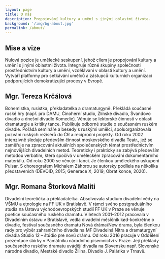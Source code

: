 ```yaml
---
layout: page
title: O nás
description: Propojování kultury a umění s jinými oblastmi života.
background: '/img/bg-about.jpg'
permalink: /about/
---
```


Mise a vize
-----------

Nulová pozice je umělecké seskupení, jehož cílem je propojování kultury a umění s jinými oblastmi života. Integruje různé skupiny společnosti prostřednictvím kultury a umění, vzdělávaní v oblasti kultury a umění. Vytváří platformy pro setkávání umělců a zástupců kulturních organizací podporujících demokratizující procesy v Evropě.


Mgr. Tereza Krčálová
--------------------

Bohemistka, rusistka, překladatelka a dramaturgyně. Překládá současné ruské hry (např. pro DAMU, Činoherní studio, Zlínské divadlo, Švandovo divadlo a dnešní divadlo Komedie). Věnuje se lektorské činnosti v oblasti dramaturgie a kritiky tance. Publikuje odborné studie o současném ruském divadle. Pořádá semináře a besedy s ruskými umělci, spoluorganizovala pozvání ruských režisérů do ČR a reciproční projekty. Od roku 2002 intenzivně sleduje především činnost moskevského divadla Teatr., jež se zaměřuje na zpracování aktuálních společenských témat prostřednictvím nejnovějších divadelních metod. Teoreticky i prakticky se zabývá především metodou verbatim, která spočívá v uměleckém zpracování dokumentárního materiálu. Od roku 2000 se věnuje i tanci. Je členkou uměleckého uskupení Pulsar. S choreografem Michalem Záhorou se autorsky podílela na několika představeních (DEVOID, 2015; Generace X, 2019; Obrat konce, 2020).


Mgr. Romana Štorková Maliti
---------------------------

Divadelní teoretička a překladatelka. Absolvovala studium divadelní vědy na VŠMU a etnologie na FF UK v Bratislavě. V rámci svého postgraduálního studia na Ústavu východoevropských studií FF UK v Praze se věnuje poetice současného ruského dramatu. V letech 2001–2012 pracovala v Divadelním ústavu v Bratislavě, vedla divadelní měsíčník kød-konkrétne o divadle, festival současného dramatu Nová dráma/New drama, byla členkou rady pro výběr zahraničního divadla na MF Divadelná Nitra a dramaturgyní divadla Štúdio 12 – štúdio pre novú drámu. Od roku 2016 pracuje v Oddělení prezentace sbírky v Památníku národního písemnictví v Praze. Její překlady současného ruského dramatu uvádějí divadla na Slovensku např. Slovenské národné divadlo, Mestské divadlo Žilina, Divadlo J. Palárika v Trnavě.
